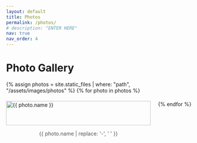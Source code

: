 ```yaml
---
layout: default
title: Photos
permalink: /photos/
# description: "ENTER HERE"
nav: true
nav_order: 4
---
```


<h1>Photo Gallery</h1>
<div class="photo-gallery">
  {% assign photos = site.static_files | where: "path", "/assets/images/photos" %}
  {% for photo in photos %}
    <div class="photo-item">
      <img src="{{ site.baseurl }}{{ photo.path }}" alt="{{ photo.name }}">
      <p>{{ photo.name | replace: '-', ' ' }}</p>
    </div>
  {% endfor %}
</div>

<style>
.photo-gallery {
  display: flex;
  flex-wrap: wrap;
  gap: 20px;
}

.photo-item {
  flex: 1 1 calc(50% - 20px);
  box-sizing: border-box;
}

.photo-item img {
  width: 100%;
  height: auto;
}

.photo-item p {
  text-align: center;
  font-size: 14px;
  color: #555;
}
</style>